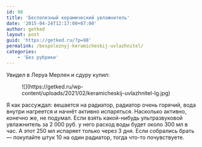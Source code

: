 ```yaml
---
id: 98
title: 'Бесполезный керамический увлажнитель'
date: '2015-04-24T12:17:00+07:00'
author: getked
layout: post
guid: 'https://getked.ru/?p=98'
permalink: /bespoleznyj-keramicheskij-uvlazhnitel/
categories:
    - 'Без рубрики'
---
```


Увидел в Леруа Мерлен и сдуру купил:

<figure class="wp-block-image size-large">![](https://getked.ru/wp-content/uploads/2021/02/keramicheskij-uvlazhnitel-lg.jpg)</figure>Я как рассуждал: вешается на радиатор, радиатор очень горячий, вода внутри нагреется и начнёт активно испаряться. Насколько активно, конечно же, не подумал. Если взять какой-нибудь ультразвуковой увлажнитель за 2 000 руб. у него расход воды будет около 300 мл в час. А этот 250 мл испаряет только через 3 дня. Если собрались брать — покупайте штук 10 на один радиатор, тогда что-то почувствуете.